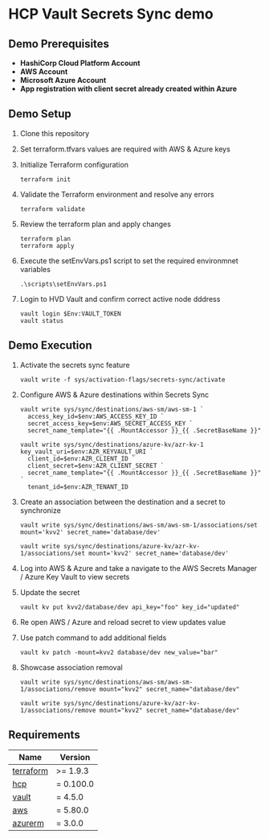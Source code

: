 # HCP Vault Secrets Sync demo

## Demo Prerequisites

* **HashiCorp Cloud Platform Account**
* **AWS Account**
* **Microsoft Azure Account**
* **App registration with client secret already created within Azure**

## Demo Setup

1. Clone this repository
2. Set terraform.tfvars values are required with AWS & Azure keys
3. Initialize Terraform configuration
    ```
    terraform init
    ```
4. Validate the Terraform environment and resolve any errors
    ```
    terraform validate
    ```
5. Review the terraform plan and apply changes
    ```
    terraform plan
    terraform apply
    ```
6. Execute the setEnvVars.ps1 script to set the required environmnet variables
    ```
    .\scripts\setEnvVars.ps1
    ```

7. Login to HVD Vault and confirm correct active node dddress
    ```
    vault login $Env:VAULT_TOKEN
    vault status
    ```

## Demo Execution

1. Activate the secrets sync feature
    ```
    vault write -f sys/activation-flags/secrets-sync/activate
    ```
2. Configure AWS & Azure destinations within Secrets Sync
    ```
    vault write sys/sync/destinations/aws-sm/aws-sm-1 `
      access_key_id=$env:AWS_ACCESS_KEY_ID `
      secret_access_key=$env:AWS_SECRET_ACCESS_KEY `
      secret_name_template="{{ .MountAccessor }}_{{ .SecretBaseName }}"
    ```
    ```
    vault write sys/sync/destinations/azure-kv/azr-kv-1 key_vault_uri=$env:AZR_KEYVAULT_URI `
      client_id=$env:AZR_CLIENT_ID `
      client_secret=$env:AZR_CLIENT_SECRET `
      secret_name_template="{{ .MountAccessor }}_{{ .SecretBaseName }}" `
      tenant_id=$env:AZR_TENANT_ID
    ```
3. Create an association between the destination and a secret to synchronize
    ```
    vault write sys/sync/destinations/aws-sm/aws-sm-1/associations/set mount='kvv2' secret_name='database/dev'
    ```
    ```
    vault write sys/sync/destinations/azure-kv/azr-kv-1/associations/set mount='kvv2' secret_name='database/dev'
    ```
4. Log into AWS & Azure and take a navigate to the AWS Secrets Manager / Azure Key Vault to view secrets

5. Update the secret
    ```
    vault kv put kvv2/database/dev api_key="foo" key_id="updated"
    ```

6. Re open AWS / Azure and reload secret to view updates value

7. Use patch command to add additional fields
    ```
    vault kv patch -mount=kvv2 database/dev new_value="bar"
    ```

8. Showcase association removal
    ```
    vault write sys/sync/destinations/aws-sm/aws-sm-1/associations/remove mount="kvv2" secret_name="database/dev"
    ```
    ```
    vault write sys/sync/destinations/azure-kv/azr-kv-1/associations/remove mount="kvv2" secret_name="database/dev"
    ```

## Requirements

| Name | Version |
|------|---------|
| <a name="requirement_terraform"></a> [terraform](#requirement\_terraform) | >= 1.9.3 |
| <a name="requirement_hcp"></a> [hcp](#requirement\_hcp) | = 0.100.0 |
| <a name="requirement_vault"></a> [vault](#requirement\_vault) | = 4.5.0 |
| <a name="requirement_aws"></a> [aws](#requirement\_aws) | = 5.80.0 |
| <a name="requirement_azurerm"></a> [azurerm](#requirement\_azurerm) | = 3.0.0 |